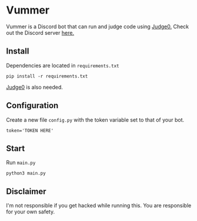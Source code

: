 # Vummer

Vummer is a Discord bot that can run and judge code using [Judge0.](https://github.com/judge0/api) Check out the Discord server
[here.](https://discord.gg/2NGbScj)

## Install

Dependencies are located in `requirements.txt`

```
pip install -r requirements.txt
```

[Judge0](https://github.com/judge0/api) is also needed.

## Configuration

Create a new file `config.py` with the token variable set to that of your bot.
```
token='TOKEN HERE'
```

## Start

Run `main.py`
```
python3 main.py
```

## Disclaimer

I'm not responsible if you get hacked while running this. You are responsible
for your own safety.
